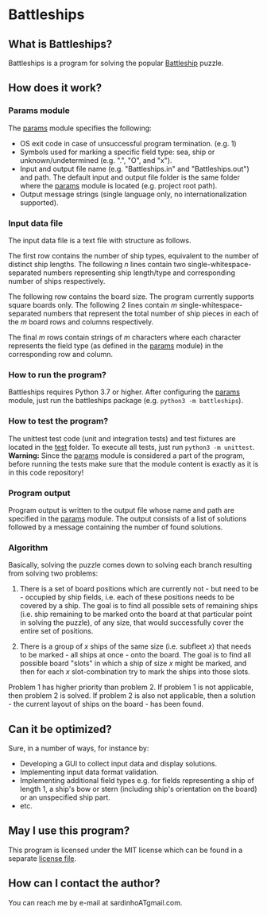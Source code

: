 # Battleships

## What is Battleships?

Battleships is a program for solving the popular [Battleship](https://en.wikipedia.org/wiki/Battleship_(puzzle)) puzzle.

## How does it work?

### Params module

The [params](params.py) module specifies the following:

* OS exit code in case of unsuccessful program termination. (e.g. 1)
* Symbols used for marking a specific field type: sea, ship or unknown/undetermined (e.g. ".", "O", and "x").
* Input and output file name (e.g. "Battleships.in" and "Battleships.out") and path. The default input and output file folder is the same folder where the [params](params.py) module is located (e.g. project root path).
* Output message strings (single language only, no internationalization supported).

### Input data file

The input data file is a text file with structure as follows.

The first row contains the number of ship types, equivalent to the number of distinct ship lengths. The following _n_ lines contain two single-whitespace-separated numbers representing ship length/type and corresponding number of ships respectively.

The following row contains the board size. The program currently supports square boards only. The following 2 lines contain _m_ single-whitespace-separated numbers that represent the total number of ship pieces in each of the _m_ board rows and columns respectively.

The final _m_ rows contain strings of _m_ characters where each character represents the field type (as defined in the [params](params.py) module) in the corresponding row and column.

### How to run the program?

Battleships requires Python 3.7 or higher. After configuring the [params](params.py) module, just run the battleships package (e.g. `python3 -m battleships`).

### How to test the program?

The unittest test code (unit and integration tests) and test fixtures are located in the [test](test) folder. To execute all tests, just run `python3 -m unittest`. **Warning:** Since the [params](params.py) module is considered a part of the program, before running the tests make sure that the module content is exactly as it is in this code repository!

### Program output

Program output is written to the output file whose name and path are specified in the [params](params.py) module. The output consists of a list of solutions followed by a message containing the number of found solutions.

### Algorithm

Basically, solving the puzzle comes down to solving each branch resulting from solving two problems:

1. There is a set of board positions which are currently not - but need to be - occupied by ship fields, i.e. each of these positions needs to be covered by a ship. The goal is to find all possible sets of remaining ships (i.e. ship remaining to be marked onto the board at that particular point in solving the puzzle), of any size, that would successfully cover the entire set of positions.

1. There is a group of _x_ ships of the same size (i.e. subfleet _x_) that needs to be marked - all ships at once - onto the board. The goal is to find all possible board "slots" in which a ship of size _x_ might be marked, and then for each _x_ slot-combination try to mark the ships into those slots.

Problem 1 has higher priority than problem 2. If problem 1 is not applicable, then problem 2 is solved. If problem 2 is also not applicable, then a solution - the current layout of ships on the board - has been found.    

## Can it be optimized?

Sure, in a number of ways, for instance by:

* Developing a GUI to collect input data and display solutions.
* Implementing input data format validation.
* Implementing additional field types e.g. for fields representing a ship of length 1, a ship's bow or stern (including ship's orientation on the board) or an unspecified ship part.
* etc.

## May I use this program?

This program is licensed under the MIT license which can be found in a separate [license file](LICENSE).

## How can I contact the author?

You can reach me by e-mail at sardinhoATgmail.com.
